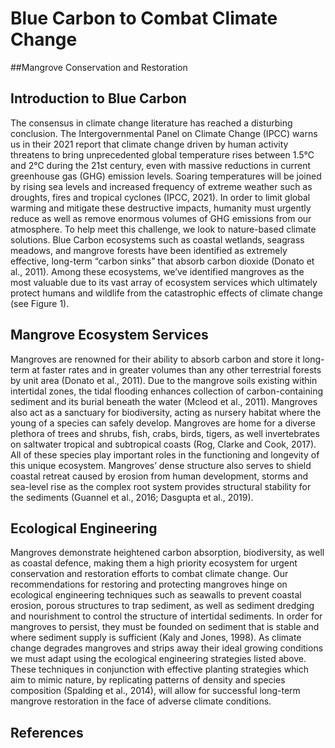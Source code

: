 
# Blue Carbon to Combat Climate Change
##Mangrove Conservation and Restoration


## Introduction to Blue Carbon
The consensus in climate change literature has reached a disturbing conclusion. The Intergovernmental Panel on Climate Change (IPCC) warns us in their 2021 report that climate change driven by human activity threatens to bring unprecedented global temperature rises between 1.5℃ and 2℃ during the 21st century, even with massive reductions in current greenhouse gas (GHG) emission levels. Soaring temperatures will be joined by rising sea levels and increased frequency of extreme weather such as droughts, fires and tropical cyclones (IPCC, 2021). In order to limit global warming and mitigate these destructive impacts, humanity must urgently reduce as well as remove enormous volumes of GHG emissions from our atmosphere. To help meet this challenge, we look to nature-based climate solutions. Blue Carbon ecosystems such as coastal wetlands, seagrass meadows, and mangrove forests have been identified as extremely effective, long-term “carbon sinks” that absorb carbon dioxide (Donato et al., 2011). Among these ecosystems, we’ve identified mangroves as the most valuable due to its vast array of ecosystem services which ultimately protect humans and wildlife from the catastrophic effects of climate change (see Figure 1). 

## Mangrove Ecosystem Services
Mangroves are renowned for their ability to absorb carbon and store it long-term at faster rates and in greater volumes than any other terrestrial forests by unit area (Donato et al., 2011). Due to the mangrove soils existing within intertidal zones, the tidal flooding enhances collection of carbon-containing sediment and its burial beneath the water (Mcleod et al., 2011). Mangroves also act as a sanctuary for biodiversity, acting as nursery habitat where the young of a species can safely develop. Mangroves are home for a diverse plethora of trees and shrubs, fish, crabs, birds, tigers, as well invertebrates on saltwater tropical and subtropical coasts (Rog, Clarke and Cook, 2017). All of these species play important roles in the functioning and longevity of this unique ecosystem. Mangroves’ dense structure also serves to shield coastal retreat caused by erosion from human development, storms and sea-level rise as the complex root system provides structural stability for the sediments (Guannel et al., 2016; Dasgupta et al., 2019).

## Ecological Engineering
Mangroves demonstrate heightened carbon absorption, biodiversity, as well as coastal defence, making them a high priority ecosystem for urgent conservation and restoration efforts to combat climate change. Our recommendations for restoring and protecting mangroves hinge on ecological engineering techniques such as seawalls to prevent coastal erosion, porous structures to trap sediment, as well as sediment dredging and nourishment to control the structure of intertidal sediments. In order for mangroves to persist, they must be founded on sediment that is stable and where sediment supply is sufficient (Kaly and Jones, 1998). As climate change degrades mangroves and strips away their ideal growing conditions we must adapt using the ecological engineering strategies listed above. These techniques in conjunction with effective planting strategies which aim to mimic nature, by replicating patterns of density and species composition (Spalding et al., 2014), will allow for successful long-term mangrove restoration in the face of adverse climate conditions.

## References
